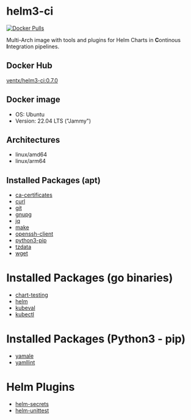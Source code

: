 # helm3-ci

[![Docker Pulls](https://img.shields.io/docker/pulls/ventx/helm3-ci.svg)](https://hub.docker.com/r/ventx/debug-pod/)

Multi-Arch image with tools and plugins for Helm Charts in **C**ontinous **I**ntegration pipelines.


## Docker Hub

[ventx/helm3-ci:0.7.0](https://hub.docker.com/r/ventx/helm3-ci) <!-- {x-release-please-version} -->


## Docker image

* OS: Ubuntu
* Version: 22.04 LTS ("Jammy")


## Architectures

* linux/amd64
* linux/arm64


## Installed Packages (apt)

* [ca-certificates](https://packages.ubuntu.com/jammy/ca-certificates)
* [curl](https://packages.ubuntu.com/jammy/curl)
* [git](https://packages.ubuntu.com/jammy/git)
* [gnupg](https://packages.ubuntu.com/jammy/gnupg)
* [jq](https://packages.ubuntu.com/jammy/jq)
* [make](https://packages.ubuntu.com/jammy/make)
* [openssh-client](https://packages.ubuntu.com/jammy/openssh-client)
* [python3-pip](https://packages.ubuntu.com/jammy/python3-pip)
* [tzdata](https://packages.ubuntu.com/jammy/tzdata)
* [wget](https://packages.ubuntu.com/jammy/wget)


# Installed Packages (go binaries)

* [chart-testing](https://github.com/helm/chart-testing)
* [helm](https://helm.sh/)
* [kubeval](https://www.kubeval.com)
* [kubectl](https://github.com/kubernetes/kubectl)


# Installed Packages (Python3 - pip)

* [yamale](https://pypi.org/project/yamale/)
* [yamllint](https://pypi.org/project/yamllint/)


# Helm Plugins

* [helm-secrets](https://github.com/jkroepke/helm-secrets)
* [helm-unittest](https://github.com/helm-unittest/helm-unittest)
